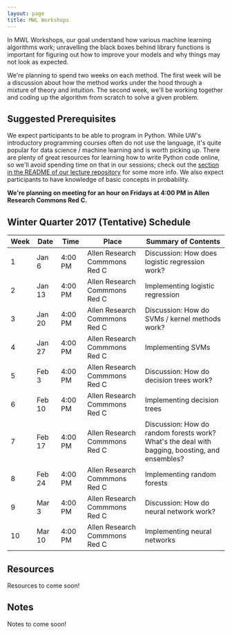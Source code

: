 ```yaml
---
layout: page
title: MWL Workshops
---
```


In MWL Workshops, our goal understand how various machine learning algorithms
work; unravelling the black boxes behind library functions is important for
figuring out how to improve your models and why things may not look as expected.

We're planning to spend two weeks on each method. The first week will be a
discussion about how the method works under the hood through a mixture of theory
and intuition. The second week, we'll be working together and coding up the
algorithm from scratch to solve a given problem.

## Suggested Prerequisites

We expect participants to be able to program in Python. While UW's introductory
programming courses often do not use the language, it's quite popular for data
science / machine learning and is worth picking up. There are plenty of great
resources for learning how to write Python code online, so we'll avoid spending
time on that in our sessions; check out the
[section in the README of our lecture repository](https://github.com/MachinesWhoLearn/lectures/blob/master/README.md#software)
for some more info. We also expect participants to have knowledge of basic
concepts in probability.

**We're planning on meeting for an hour on Fridays at 4:00 PM in Allen Research
Commons Red C.**

## Winter Quarter 2017 (Tentative) Schedule

| Week | Date | Time | Place | Summary of Contents |
|------|------|------|-------|-----------------------------------------------------|
| 1 | Jan 6 | 4:00 PM | Allen Research Commmons<br> Red C | Discussion: How does logistic regression work? |
| 2 | Jan 13 | 4:00 PM | Allen Research Commmons<br> Red C | Implementing logistic regression |
| 3 | Jan 20 | 4:00 PM | Allen Research Commmons<br> Red C | Discussion: How do SVMs / kernel methods work? |
| 4 | Jan 27 | 4:00 PM | Allen Research Commmons<br> Red C | Implementing SVMs |
| 5 | Feb 3 | 4:00 PM | Allen Research Commmons<br> Red C | Discussion: How do decision trees work? |
| 6 | Feb 10 | 4:00 PM | Allen Research Commmons<br> Red C | Implementing decision trees |
| 7 | Feb 17 | 4:00 PM | Allen Research Commmons<br> Red C | Discussion: How do random forests work?<br> What's the deal with bagging, boosting, and ensembles? |
| 8 | Feb 24 | 4:00 PM | Allen Research Commmons<br> Red C | Implementing random forests |
| 9 | Mar 3 | 4:00 PM | Allen Research Commmons<br> Red C | Discussion: How do neural network work? |
| 10 | Mar 10 | 4:00 PM | Allen Research Commmons<br> Red C | Implementing neural networks |

## Resources

Resources to come soon!

## Notes

Notes to come soon!
